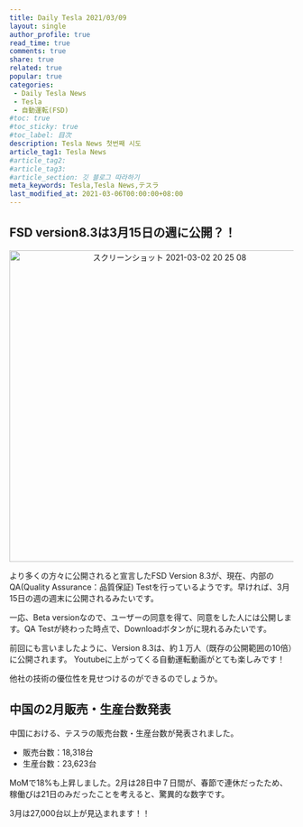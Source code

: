 ```yaml
---
title: Daily Tesla 2021/03/09
layout: single
author_profile: true
read_time: true
comments: true
share: true
related: true
popular: true
categories:
 - Daily Tesla News
 - Tesla
 - 自動運転(FSD)
#toc: true
#toc_sticky: true
#toc_label: 目次
description: Tesla News 첫번째 시도
article_tag1: Tesla News
#article_tag2:
#article_tag3:
#article_section: 깃 블로그 따라하기
meta_keywords: Tesla,Tesla News,テスラ
last_modified_at: 2021-03-06T00:00:00+08:00
---
```


## FSD version8.3は3月15日の週に公開？！

<center><img width="552" alt="スクリーンショット 2021-03-02 20 25 08" src="https://user-images.githubusercontent.com/78955983/110470435-2eda6a00-811e-11eb-9466-6a1ed91a9280.png"></center>

より多くの方々に公開されると宣言したFSD Version 8.3が、現在、内部のQA(Quality Assurance：品質保証) Testを行っているようです。早ければ、3月15日の週の週末に公開されるみたいです。

一応、Beta versionなので、ユーザーの同意を得て、同意をした人には公開します。QA Testが終わった時点で、Downloadボタンがに現れるみたいです。

前回にも言いましたように、Version 8.3は、約１万人（既存の公開範囲の10倍）に公開されます。
Youtubeに上がってくる自動運転動画がとても楽しみです！

他社の技術の優位性を見せつけるのができるのでしょうか。

## 中国の2月販売・生産台数発表

中国における、テスラの販売台数・生産台数が発表されました。
- 販売台数：18,318台
- 生産台数：23,623台

MoMで18%も上昇しました。2月は28日中７日間が、春節で連休だったため、稼働びは21日のみだったことを考えると、驚異的な数字です。

3月は27,000台以上が見込まれます！！
